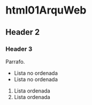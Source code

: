 # html01ArquWeb
## Header 2
### Header 3

Parrafo.
- Lista no ordenada 
- Lista no ordenada

1. Lista ordenada 
1. Lista ordenada
